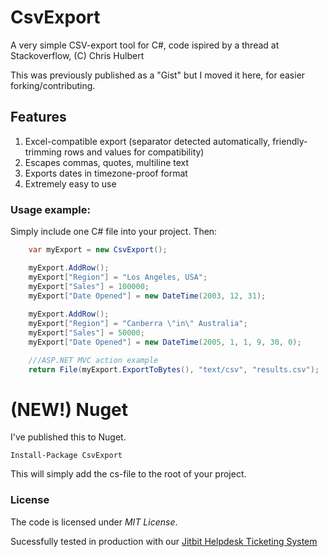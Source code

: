 # CsvExport
A very simple CSV-export tool for C#, code ispired by a thread at Stackoverflow, (C) Chris Hulbert

This was previously published as a "Gist" but I moved it here, for easier forking/contributing.

## Features

1. Excel-compatible export (separator detected automatically, friendly-trimming rows and values for compatibility)
2. Escapes commas, quotes, multiline text
3. Exports dates in timezone-proof format
4. Extremely easy to use

### Usage example:

Simply include one C# file into your project. Then:

```c#
	var myExport = new CsvExport();

	myExport.AddRow();
	myExport["Region"] = "Los Angeles, USA";
	myExport["Sales"] = 100000;
	myExport["Date Opened"] = new DateTime(2003, 12, 31);
		
	myExport.AddRow();
	myExport["Region"] = "Canberra \"in\" Australia";
	myExport["Sales"] = 50000;
	myExport["Date Opened"] = new DateTime(2005, 1, 1, 9, 30, 0);

	///ASP.NET MVC action example
	return File(myExport.ExportToBytes(), "text/csv", "results.csv");
```

# (NEW!) Nuget

I've published this to Nuget.

`Install-Package CsvExport`

This will simply add the cs-file to the root of your project.

### License

The code is licensed under *MIT License*.


Sucessfully tested in production with our [Jitbit Helpdesk Ticketing System](https://www.jitbit.com/helpdesk/)
